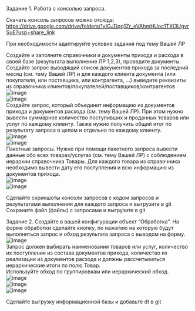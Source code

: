Задание 1. Работа с консолью запроса.   
  
Скачать консоль запросов можно отсюда: https://drive.google.com/drive/folders/1yIGJDqq1Zr_eVAhmHUoc1TXl3UgvrSuE?usp=share_link  
  
При необходимости адаптируйте условие задания под тему Вашей ЛР  
  
Создайте и заполните справочники и документы прихода и расхода в своей базе (результата выполнение ЛР 1,2,3), проведите документы.  
Создайте запрос выводящий список документов прихода за последний месяц (см. тему Вашей ЛР) и для каждого клиента документа (или покупателя, или поставщика, или контрагента, …) выведите реквизиты из справочника клиентов/покупателей/поставщиков/контрагентов  
![image](https://user-images.githubusercontent.com/107550671/209297209-b9d670a5-ae55-4cac-b2e8-44a74eaf70dd.png)  
![image](https://user-images.githubusercontent.com/107550671/209297225-bd3106ae-1d4b-4325-b768-b1d5a97b83bc.png)  
Создайте запрос, который объединит информацию из документов прихода и документов расхода (см. тему Вашей ЛР). При этом нужно вывести суммарное количество поступивших и проданных товаров или услуг по каждому клиенту. Также нужно получить общий итог по результату запроса в целом и отдельно по каждому клиенту.  
![image](https://user-images.githubusercontent.com/107550671/209297928-670ffe88-18c3-4897-a845-59cc331a30c9.png)  
![image](https://user-images.githubusercontent.com/107550671/209297963-2eb8e198-8ee6-4c13-ad85-e0540df09cff.png)  
Пакетные запросы. Нужно при помощи пакетного запроса вывести данные обо всех товарах/услугах (см. тему Вашей ЛР) с соблюдением иерархии справочника Товары. Для каждого товара из справочника необходимо вывести дату его поступления и всю информацию из документов прихода.  
![image](https://user-images.githubusercontent.com/107550671/209298597-272eacc8-76b8-4e9f-a6da-ff25daeffcd8.png)  
![image](https://user-images.githubusercontent.com/107550671/209298657-d64f1cef-d00b-48a4-9c43-8f73c5e9f9b0.png)  

Сделайте скриншоты консоли запросов с кодом запросов и результатами выполнения для каждого запроса и выгрузите в git  
Сохраните файл (файлы) с запросами и выгрузите в git  

  
Задание 2. Создайте в вашей конфигурации объект “Обработка”. На форме обработки сделайте кнопку, по нажатию на которую будут выполняться запрос и обход результата запроса с выводом на форму.  
![image](https://user-images.githubusercontent.com/107550671/209299500-c6bbb148-ac84-4666-a026-92a4ddebd377.png)    
Запрос должен выбирать наименования товаров или услуг, количество их поступления из состава документов прихода, количество их реализации из документов расхода и должны рассчитываться иерархические итоги по полю Товар.  
Используйте обход по группировкам или иерархический обход.  
![image](https://user-images.githubusercontent.com/107550671/209300313-ec1f8769-8d82-4f58-84a0-2f4d9c9980ed.png)  
![image](https://user-images.githubusercontent.com/107550671/209300354-c1a8ca5a-5511-4f5c-9aca-a32bc2f65527.png)  
![image](https://user-images.githubusercontent.com/107550671/209300379-aabc88aa-cf5d-4ce1-b322-2b1f9c5bb05a.png)  
  
Сделайте выгрузку информационной базы и добавьте dt в git  
